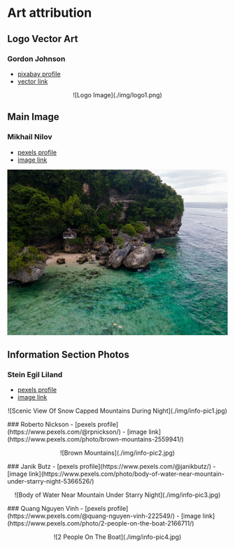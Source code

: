 ﻿# Art attribution

## Logo Vector Art
### Gordon Johnson 
- [pixabay profile](https://pixabay.com/users/gdj-1086657/) 
- [vector link](https://pixabay.com/vectors/birds-landscape-silhouette-trees-1302194/)
<p align="center">
![Logo Image](./img/logo1.png)
</p>

## Main Image
### Mikhail Nilov
- [pexels profile](https://www.pexels.com/@mikhail-nilov/)
- [image link](https://www.pexels.com/photo/an-aerial-photography-of-a-beach-near-the-rock-formation-with-green-trees-6965014/)
<p align="center">
    <img src="./img/main.jpg"/>
</p>

## Information Section Photos
### Stein Egil Liland
- [pexels profile](https://www.pexels.com/@therato/)
- [image link](https://www.pexels.com/photo/scenic-view-of-snow-capped-mountains-during-night-3408744/)
<p align="center">
![Scenic View Of Snow Capped Mountains During Night](./img/info-pic1.jpg)
</p>
### Roberto Nickson
- [pexels profile](https://www.pexels.com/@rpnickson/)
- [image link](https://www.pexels.com/photo/brown-mountains-2559941/)
<p align="center">
![Brown Mountains](./img/info-pic2.jpg)
</p>
### Janik Butz
- [pexels profile](https://www.pexels.com/@janikbutz/)
- [image link](https://www.pexels.com/photo/body-of-water-near-mountain-under-starry-night-5366526/)
<p align="center">
![Body of Water Near Mountain Under Starry Night](./img/info-pic3.jpg)
</p>
### Quang Nguyen Vinh
- [pexels profile](https://www.pexels.com/@quang-nguyen-vinh-222549/)
- [image link](https://www.pexels.com/photo/2-people-on-the-boat-2166711/)
<p align="center">
![2 People On The Boat](./img/info-pic4.jpg)
</p>
